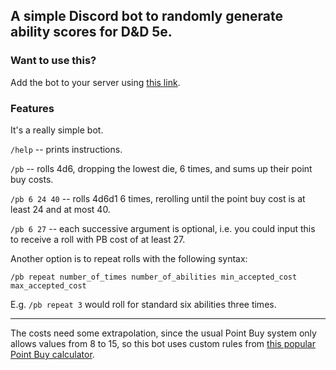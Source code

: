 ## A simple Discord bot to randomly generate ability scores for D&D 5e.

### Want to use this?

Add the bot to your server using [this link](https://discord.com/oauth2/authorize?client_id=644350308872486922&scope=bot&permissions=0).

### Features

It's a really simple bot.

`/help` -- prints instructions.

`/pb` -- rolls 4d6, dropping the lowest die, 6 times, and sums up their point buy costs.

`/pb 6 24 40` -- rolls 4d6d1 6 times, rerolling until the point buy cost is at least 24 and at most 40.

`/pb 6 27` -- each successive argument is optional, i.e. you could input this to receive a roll with PB cost of at least 27.

Another option is to repeat rolls with the following syntax:

`/pb repeat number_of_times number_of_abilities min_accepted_cost max_accepted_cost`

E.g. `/pb repeat 3` would roll for standard six abilities three times.

---

The costs need some extrapolation, since the usual Point Buy system
only allows values from 8 to 15, so this bot uses custom rules
from [this popular Point Buy calculator](http://chicken-dinner.com/5e/5e-point-buy.html).
